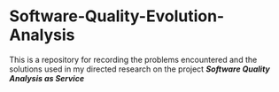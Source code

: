 # Software-Quality-Evolution-Analysis

This is a repository for recording the problems encountered and the solutions used in my directed research on the project **_Software Quality Analysis as Service_**

